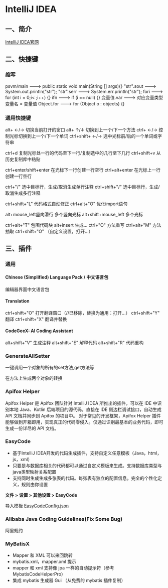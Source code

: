 # IntelliJ IDEA

## 一、简介

[IntelliJ IDEA官网](https://www.jetbrains.com/)



## 二、快捷键

### 缩写

psvm/main       --->    public static void main(String [] args){}
"str".sout      --->    System.out.println("str");
"str".serr      --->    System.err.println("str");
fori            --->    for (int i = 0;i< ;i++) {}
ifn             --->    if (i == null) {}
变量值.var       --->    对应变量类型 变量名 = 变量值
Object.for       --->    for (Object o : objects) {}

### 通用快捷键

alt+ ←/→                	切换当前打开的窗口
alt+ ↑/↓                 切换到上一个/下一个方法
ctrl+ ←/→               控制光标切换到上一个/下一个单词
ctrl+shift+ ←/→         选中光标前/后的一个单词或字符串

ctrl+d                  复制光标处一行的代码至下一行/复制选中的几行至下几行
ctrl+shift+v            从历史复制库中粘贴

ctrl+enter/shift+enter  在光标下一行创建一行空行
ctrl+alt+enter          在光标上一行创建一行空行

ctrl+"/"                选中目标行，生成/取消生成单行注释
ctrl+shift+"/"          选中目标行，生成/取消生成多行注释

ctrl+shift+"L"          代码格式自动修正
ctrl+alt+"O"            优化import语句

alt+mouse_left竖向滑行	多个竖向光标
alt+shift+mouse_left     多个光标

ctrl+alt+"T"            包围代码块
alt+insert              生成...
ctrl+"O"                方法重写
ctrl+alt+"M"            方法抽取
ctrl+shift+"O"          （自定义设置，打开...）



## 三、插件

### 通用

#### Chinese (Simplified) Language Pack / 中文语言包

编辑器界面中文语言包

#### Translation

ctrl+shift+"O"            打开翻译窗口（//已移除，替换为通用：打开...）
ctrl+shift+"Y"            翻译
ctrl+shift+"X"            翻译并替换

#### CodeGeeX: Al Coding Assistant

alt+shift+"V"            生成注释
alt+shift+"E"            解释代码
alt+shift+"R"            代码重构



### GenerateAllSetter

一键调用一个对象的所有的set方法,get方法等

在方法上生成两个对象的转换



### Apifox Helper

Apifox Helper 是 Apifox 团队针对 IntelliJ IDEA 所推出的插件，可以在 IDE 中识别本地 Java、Kotlin 后端项目的源代码，直接在 IDE 侧边栏调试接口，自动生成 API 文档并同步到 Apifox 的项目中。
对于常见的开发框架，Apifox Helper 插件能够做到开箱即用，实现真正的代码零侵入。仅通过识别最基本的业务代码，即可生成一份详尽的 API 文档。



### EasyCode

* 基于IntelliJ IDEA开发的代码生成插件，支持自定义任意模板（Java，html，js，xml）
* 只要是与数据库相关的代码都可以通过自定义模板来生成。支持数据库类型与java类型映射关系配置
* 支持同时生成生成多张表的代码。每张表有独立的配置信息。完全的个性化定义，规则由你设置

**文件  >  设置  >  其他设置  >  EasyCode**

导入模板  [EasyCodeConfig.json](..\..\resources\file\EasyCodeConfig.json)



### Alibaba Java Coding Guidelines(Fix Some Bug)

阿里规约



### MyBatisX

* Mapper 和 XML 可以来回跳转
* mybatis.xml，mapper.xml 提示
* mapper 和 xml 支持像 jpa 一样的自动提示符（参考 MybatisCodeHelperPro）
* 集成 mybatis 生成器 Gui （从免费的 mybatis 插件复制）